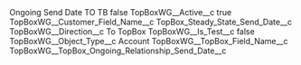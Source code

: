 <?xml version="1.0" encoding="UTF-8"?>
<CustomMetadata xmlns="http://soap.sforce.com/2006/04/metadata" xmlns:xsi="http://www.w3.org/2001/XMLSchema-instance" xmlns:xsd="http://www.w3.org/2001/XMLSchema">
    <label>Ongoing Send Date TO TB</label>
    <protected>false</protected>
    <values>
        <field>TopBoxWG__Active__c</field>
        <value xsi:type="xsd:boolean">true</value>
    </values>
    <values>
        <field>TopBoxWG__Customer_Field_Name__c</field>
        <value xsi:type="xsd:string">TopBox_Steady_State_Send_Date__c</value>
    </values>
    <values>
        <field>TopBoxWG__Direction__c</field>
        <value xsi:type="xsd:string">To TopBox</value>
    </values>
    <values>
        <field>TopBoxWG__Is_Test__c</field>
        <value xsi:type="xsd:boolean">false</value>
    </values>
    <values>
        <field>TopBoxWG__Object_Type__c</field>
        <value xsi:type="xsd:string">Account</value>
    </values>
    <values>
        <field>TopBoxWG__TopBox_Field_Name__c</field>
        <value xsi:type="xsd:string">TopBoxWG__TopBox_Ongoing_Relationship_Send_Date__c</value>
    </values>
</CustomMetadata>

